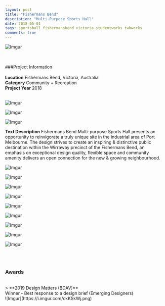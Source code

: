 ```yaml
---
layout: post
title: "Fishermans Bend"
description: "Multi-Purpose Sports Hall"
date: 2018-05-01
tags: sportshall fishermansbend victoria studentworks twhworks
comments: true
---
```


![Imgur](https://i.imgur.com/fHkGA44.png)

<br><br>
###Project Information <br><br>
**Location** Fishermans Bend, Victoria, Australia <br>
**Category** Community + Recreation <br>
**Project Year** 2018 <br>
<br>

![Imgur](https://i.imgur.com/Ei8xIij.png)

![Imgur](https://i.imgur.com/Geq2dvR.png)

![Imgur](https://i.imgur.com/XITv8ZC.png)

**Text Description** Fishermans Bend Multi-purpose Sports Hall presents an opportunity to reinvigorate a truly unique site in the industrial area of Port Melbourne. The design strives to create an inspiring & distinctive public destination within the Wirraway precinct of the Fishermans Bend, an emphasis on exceptional design quality, flexible space and community amenity delivers an open connection for the new & growing neighbourhood.

![Imgur](https://i.imgur.com/lyfVPc3.png)

![Imgur](https://i.imgur.com/2ixLjp7.png)

![Imgur](https://i.imgur.com/bsJfa3o.png)

![Imgur](https://i.imgur.com/D7CZYSg.png)

![Imgur](https://i.imgur.com/TVzeuWH.png)

![Imgur](https://i.imgur.com/wGcR4BX.png)

![Imgur](https://i.imgur.com/otSUuZM.png)

![Imgur](https://i.imgur.com/kRqoq84.png)

![Imgur](https://i.imgur.com/7WWHCgt.png)

<br> <br>

### Awards
<br>
> **2019 Design Matters (BDAV)** <br>
Winner - Best response to a design brief (Emerging Designers) <br>
![Imgur](https://i.imgur.com/ckKSkWj.png)







